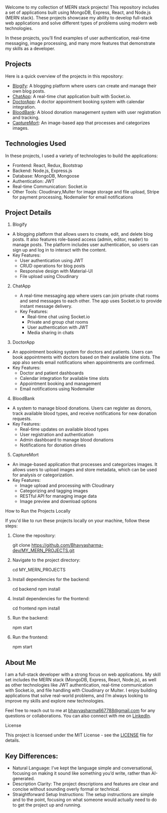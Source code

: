 Welcome to my collection of MERN stack projects! This repository includes a set of applications built using MongoDB, Express, React, and Node.js (MERN stack). These projects showcase my ability to develop full-stack web applications and solve different types of problems using modern web technologies. 

In these projects, you’ll find examples of user authentication, real-time messaging, image processing, and many more features that demonstrate my skills as a developer.

## Projects

Here is a quick overview of the projects in this repository:

- [Blogify](./projects/blogify): A blogging platform where users can create and manage their own blog posts.
- [ChatApp](./projects/chatapp): A real-time chat application built with Socket.io.
- [DoctorApp](./projects/doctor_app): A doctor appointment booking system with calendar integration.
- [BloodBank](./projects/blood_bank): A blood donation management system with user registration and tracking.
- [CaptureMort](./projects/capture_mort): An image-based app that processes and categorizes images.

## Technologies Used

In these projects, I used a variety of technologies to build the applications:

- Frontend: React, Redux, Bootstrap
- Backend: Node.js, Express.js
- Database: MongoDB, Mongoose
- Authentication: JWT
- Real-time Communication: Socket.io
- Other Tools: Cloudinary,Multer for image storage and file upload, Stripe for payment processing, Nodemailer for email notifications

## Project Details

 1. Blogify
   - A blogging platform that allows users to create, edit, and delete blog posts. It also features role-based access (admin, editor, reader) to manage posts. The platform includes user authentication, so users can sign up and log in to interact with the content.
   - Key Features:
     - User authentication using JWT
     - CRUD operations for blog posts
     - Responsive design with Material-UI
     - File upload using Cloudinary

2. ChatApp
   - A real-time messaging app where users can join private chat rooms and send messages to each other. The app uses Socket.io to provide instant message delivery.
   - Key Features:
     - Real-time chat using Socket.io
     - Private and group chat rooms
     - User authentication with JWT
     - Media sharing in chats

 3. DoctorApp
   - An appointment booking system for doctors and patients. Users can book appointments with doctors based on their available time slots. The app also sends email notifications when appointments are confirmed.
   - Key Features:
     - Doctor and patient dashboards
     - Calendar integration for available time slots
     - Appointment booking and management
     - Email notifications using Nodemailer

 4. BloodBank
   - A system to manage blood donations. Users can register as donors, track available blood types, and receive notifications for new donation requests.
   - Key Features:
     - Real-time updates on available blood types
     - User registration and authentication
     - Admin dashboard to manage blood donations
     - Notifications for donation drives

 5. CaptureMort
   - An image-based application that processes and categorizes images. It allows users to upload images and store metadata, which can be used for analysis or categorization.
   - Key Features:
     - Image upload and processing with Cloudinary
     - Categorizing and tagging images
     - RESTful API for managing image data
     - Image preview and download options

 How to Run the Projects Locally

If you'd like to run these projects locally on your machine, follow these steps:

1. Clone the repository:
   
   git clone https://github.com/Bhavyasharma-dev/MY_MERN_PROJECTS.git
   

2. Navigate to the project directory:
   
   cd MY_MERN_PROJECTS


3. Install dependencies for the backend:

   cd backend
   npm install
 

4. Install dependencies for the frontend:
   
   cd frontend
   npm install
   

5. Run the backend:
   
   npm start
   

6. Run the frontend:
   
   npm start
   

## About Me

I am a full-stack developer with a strong focus on web applications. My skill set includes the MERN stack (MongoDB, Express, React, Node.js), as well as other technologies like JWT authentication, real-time communication with Socket.io, and file handling with Cloudinary or Multer. I enjoy building applications that solve real-world problems, and I’m always looking to improve my skills and explore new technologies.

Feel free to reach out to me at [bhavyasharma667788@gmail.com](mailto:bhavyasharma667788@gmail.com) for any questions or collaborations. You can also connect with me on [LinkedIn](https://www.linkedin.com/in/bhavyasharma).


 License

This project is licensed under the MIT License - see the [LICENSE](LICENSE) file for details.


## Key Differences:
- Natural Language: I’ve kept the language simple and conversational, focusing on making it sound like something you’d write, rather than AI-generated.
- Description Clarity: The project descriptions and features are clear and concise without sounding overly formal or technical.
- Straightforward Setup Instructions: The setup instructions are simple and to the point, focusing on what someone would actually need to do to get the project up and running.

